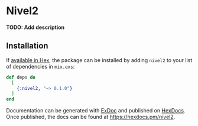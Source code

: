 # Nivel2

**TODO: Add description**

## Installation

If [available in Hex](https://hex.pm/docs/publish), the package can be installed
by adding `nivel2` to your list of dependencies in `mix.exs`:

```elixir
def deps do
  [
    {:nivel2, "~> 0.1.0"}
  ]
end
```

Documentation can be generated with [ExDoc](https://github.com/elixir-lang/ex_doc)
and published on [HexDocs](https://hexdocs.pm). Once published, the docs can
be found at <https://hexdocs.pm/nivel2>.

